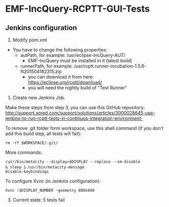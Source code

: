 # EMF-IncQuery-RCPTT-GUI-Tests

## Jenkins configuration

1. Modify pom.xml
  * You have to change the following properties:
    * autPath, for example: /usr/eclipse-IncQuery-AUT/
      * EMF-IncQuery must be installed in it (latest build) 
    * runnerPath, for example: /usr/rcptt.runner-incubation-1.5.6-N201504182315.zip
      * you can download it from here: https://eclipse.org/rcptt/download/
      * you will need the nightly build of "Test Runner" 
    
1. Create new Jenkins Job. 

  Make these steps from step 3, you can use this GitHub repository:  
   http://support.xored.com/support/solutions/articles/3000028645-use-jenkins-to-run-rcptt-tests-in-continuos-integration-environment-

  To remove .git folder form workspace, use this shell command (if you don't add this build step, all tests will fail):

  <code>rm -rf $WORKSPACE/.git/</code>

  More commands:

  <code>/usr/bin/metacity --display=$DISPLAY --replace --sm-disable & sleep 1</code>
  <code>/usr/bin/metacity-message disable-keybindings</code>

  To configure Xvnc (in Jenkins configuration):
  
  <code>Xvnc :$DISPLAY_NUMBER -geometry 800x600</code>

3. Current state: 5 tests fail
